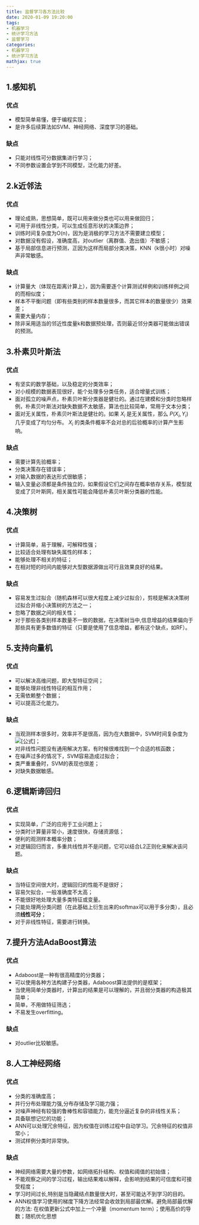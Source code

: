 ```yaml
---
title: 监督学习各方法比较
date: 2020-01-09 19:20:00
tags:
- 机器学习
- 统计学习方法
- 监督学习
categories:
- 机器学习
- 统计学习方法
mathjax: true
---
```


## 1.感知机
### 优点
 - 模型简单易懂，便于编程实现；
 - 是许多后续算法如SVM、神经网络、深度学习的基础。

### 缺点
 - 只能对线性可分数据集进行学习；
 - 不同参数设置会学到不同模型，泛化能力好差。

<!-- more -->

## 2.k近邻法

### 优点
-   理论成熟，思想简单，既可以用来做分类也可以用来做回归；
-   可用于非线性分类，可以生成任意形状的决策边界；
-   训练时间复杂度为O(n)，因为是消极的学习方法不需要建立模型；
-   对数据没有假设，准确度高，对outlier（离群值、逸出值）不敏感；
-   基于局部信息进行预测，正因为这样而局部分类决策，KNN（k很小时）对噪声非常敏感。

### 缺点
-   计算量大（体现在距离计算上），因为需要逐个计算测试样例和训练样例之间的而相似度；  
-   样本不平衡问题（即有些类别的样本数量很多，而其它样本的数量很少）效果差；   
-   需要大量内存；  
-   除非采用适当的邻近性度量k和数据预处理，否则最近邻分类器可能做出错误的预测。

## 3.朴素贝叶斯法
### 优点
-   有坚实的数学基础，以及稳定的分类效率；
-   对小规模的数据表现很好，能个处理多分类任务，适合增量式训练；
-   面对孤立的噪声点，朴素贝叶斯分类器是健壮的。通过在建模和分类时忽略样例，朴素贝叶斯法对缺失数据不太敏感，算法也比较简单，常用于文本分类；
-   面对无关属性，朴素贝叶斯法是健壮的。如果 $X_i$ 是无关属性，那么 $P(X_i,Y_i)$ 几乎变成了均匀分布。 $X_i$ 的类条件概率不会对总的后验概率的计算产生影响。

### 缺点
-   需要计算先验概率；
-   分类决策存在错误率；
-   对输入数据的表达形式很敏感；
-   输入变量必须都是条件独立的，如果假设它们之间存在概率依存关系，模型就变成了贝叶斯网，相关属性可能会降低朴素贝叶斯分类器的性能。

## 4.决策树
### 优点
-   计算简单，易于理解，可解释性强；
-   比较适合处理有缺失属性的样本；
-   能够处理不相关的特征；
-   在相对短的时间内能够对大型数据源做出可行且效果良好的结果。

### 缺点
-   容易发生过拟合（随机森林可以很大程度上减少过拟合），剪枝是解决决策树过拟合并缩小决策树的方法之一；
-   忽略了数据之间的相关性；
-   对于那些各类别样本数量不一致的数据，在决策树当中,信息增益的结果偏向于那些具有更多数值的特征（只要是使用了信息增益，都有这个缺点，如RF）。

## 5.支持向量机

### 优点

-   可以解决高维问题，即大型特征空间；
-   能够处理非线性特征的相互作用；
-   无需依赖整个数据；
-   可以提高泛化能力。

### 缺点

-   当观测样本很多时，效率并不是很高，因为在大数据中，SVM时间复杂度为![[公式]](https://www.zhihu.com/equation?tex=O%28n%5E%7B3%7D%29+)；
-   对非线性问题没有通用解决方案，有时候很难找到一个合适的核函数；
-   在噪声过多的情况下，SVM容易造成过拟合；
-   类严重重叠时，SVM的表现也很差；
-   对缺失数据敏感。

## 6.逻辑斯谛回归

### 优点

-   实现简单，广泛的应用于工业问题上；
-   分类时计算量非常小，速度很快，存储资源低；
-   便利的观测样本概率分数；
-   对逻辑回归而言，多重共线性并不是问题，它可以结合L2正则化来解决该问题。

### 缺点

-   当特征空间很大时，逻辑回归的性能不是很好；
-   容易欠拟合，一般准确度不太高；
-   不能很好地处理大量多类特征或变量。
-   只能处理两分类问题（在此基础上衍生出来的softmax可以用于多分类），且必须**线性可分**；
-   对于非线性特征，需要进行转换。

## 7.提升方法AdaBoost算法

### 优点

-   Adaboost是一种有很高精度的分类器；
-   可以使用各种方法构建子分类器，Adaboost算法提供的是框架；
-   当使用简单分类器时，计算出的结果是可以理解的，并且弱分类器的构造极其简单；
-   简单，不用做特征筛选；
-   不易发生overfitting。

### 缺点

-   对outlier比较敏感。

## 8.人工神经网络

### 优点

-   分类的准确度高；
-   并行分布处理能力强,分布存储及学习能力强；
-   对噪声神经有较强的鲁棒性和容错能力，能充分逼近复杂的非线性关系；
-   具备联想记忆的功能；
-   ANN可以处理冗余特征，因为权值在训练过程中自动学习。冗余特征的权值非常小；
-   测试样例分类时非常快。

### 缺点

-   神经网络需要大量的参数，如网络拓扑结构、权值和阈值的初始值；
-   不能观察之间的学习过程，输出结果难以解释，会影响到结果的可信度和可接受程度；
-   学习时间过长,特别是当隐藏结点数量很大时，甚至可能达不到学习的目的。
-   ANN权值学习使用的梯度下降方法经常会收敛到局部最优解。避免局部最优解的方法: 在权值更新公式中加上一个冲量（momentum term）；使用高价的导数；随机优化思想
